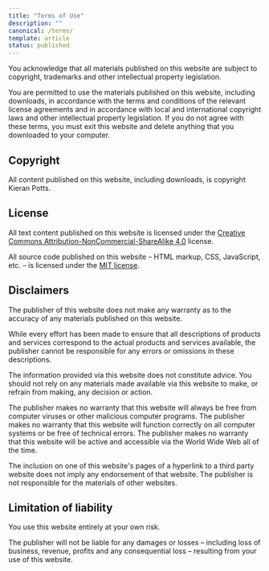 ```yaml
---
title: "Terms of Use"
description: "" 
canonical: /terms/
template: article
status: published
---
```



You acknowledge that all materials published on this website are subject to copyright, trademarks and other intellectual property legislation.

You are permitted to use the materials published on this website, including downloads, in accordance with the terms and conditions of the relevant license agreements and in accordance with local and international copyright laws and other intellectual property legislation. If you do not agree with these terms, you must exit this website and delete anything that you downloaded to your computer.


## Copyright

All content published on this website, including downloads, is copyright Kieran Potts.


## License

All text content published on this website is licensed under the [Creative Commons Attribution-NonCommercial-ShareAlike 4.0](https://creativecommons.org/licenses/by-nc-sa/4.0/) license.

All source code published on this website – HTML markup, CSS, JavaScript, etc. – is licensed under the [MIT license](http://opensource.org/licenses/MIT).


## Disclaimers

The publisher of this website does not make any warranty as to the accuracy of any materials published on this website.

While every effort has been made to ensure that all descriptions of products and services correspond to the actual products and services available, the publisher cannot be responsible for any errors or omissions in these descriptions.

The information provided via this website does not constitute advice. You should not rely on any materials made available via this website to make, or refrain from making, any decision or action.

The publisher makes no warranty that this website will always be free from computer viruses or other malicious computer programs. The publisher makes no warranty that this website will function correctly on all computer systems or be free of technical errors. The publisher makes no warranty that this website will be active and accessible via the World Wide Web all of the time.

The inclusion on one of this website's pages of a hyperlink to a third party website does not imply any endorsement of that website. The publisher is not responsible for the materials of other websites.


## Limitation of liability

You use this website entirely at your own risk.

The publisher will not be liable for any damages or losses – including loss of business, revenue, profits and any consequential loss – resulting from your use of this website.
